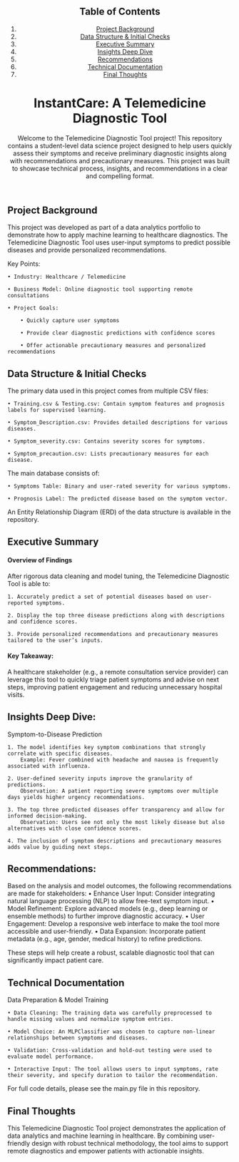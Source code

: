 <header>

<!--
  <<< Author notes: Course header >>>
  Include a 1280×640 image, course title in sentence case, and a concise description in emphasis.
  In your repository settings: enable template repository, add your 1280×640 social image, auto delete head branches.
  Add your open source license, GitHub uses MIT license.
-->

## Table of Contents
1. [Project Background](#project-background)
2. [Data Structure & Initial Checks](#data-structure--initial-checks)
3. [Executive Summary](#executive-summary)
5. [Insights Deep Dive](#insights-Deep-Dive)
6. [Recommendations](#recommendations)
7. [Technical Documentation](#technical-documentation)
8. [Final Thoughts](#final-thoughts)

   
# InstantCare: A Telemedicine Diagnostic Tool

Welcome to the Telemedicine Diagnostic Tool project! This repository contains a student-level data science project designed to help users quickly assess their symptoms and receive preliminary diagnostic insights along with recommendations and precautionary measures. This project was built to showcase technical process, insights, and recommendations in a clear and compelling format.

</header>

<!--
  <<< Author notes: Step 1 >>>
  Choose 3-5 steps for your course.
  The first step is always the hardest, so pick something easy!
  Link to docs.github.com for further explanations.
  Encourage users to open new tabs for steps!
-->

## Project Background

This project was developed as part of a data analytics portfolio to demonstrate how to apply machine learning to healthcare diagnostics. The Telemedicine Diagnostic Tool uses user-input symptoms to predict possible diseases and provide personalized recommendations.

Key Points:

	• Industry: Healthcare / Telemedicine
 
	• Business Model: Online diagnostic tool supporting remote consultations
 
	• Project Goals:
 
		• Quickly capture user symptoms
  
		• Provide clear diagnostic predictions with confidence scores
  
		• Offer actionable precautionary measures and personalized recommendations

  

 
## Data Structure & Initial Checks

The primary data used in this project comes from multiple CSV files:

	• Training.csv & Testing.csv: Contain symptom features and prognosis labels for supervised learning.
 
	• Symptom_Description.csv: Provides detailed descriptions for various diseases.

	• Symptom_severity.csv: Contains severity scores for symptoms.
 
	• Symptom_precaution.csv: Lists precautionary measures for each disease.
 

The main database consists of:

	• Symptoms Table: Binary and user-rated severity for various symptoms.
 
	• Prognosis Label: The predicted disease based on the symptom vector.
 

An Entity Relationship Diagram (ERD) of the data structure is available in the repository.

## Executive Summary

#### Overview of Findings

After rigorous data cleaning and model tuning, the Telemedicine Diagnostic Tool is able to:

	1. Accurately predict a set of potential diseases based on user-reported symptoms.
 
	2. Display the top three disease predictions along with descriptions and confidence scores.

	3. Provide personalized recommendations and precautionary measures tailored to the user’s inputs.
 #### Key Takeaway:
A healthcare stakeholder (e.g., a remote consultation service provider) can leverage this tool to quickly triage patient symptoms and advise on next steps, improving patient engagement and reducing unnecessary hospital visits.


 ## Insights Deep Dive:
 Symptom-to-Disease Prediction
 
	1. The model identifies key symptom combinations that strongly correlate with specific diseases.
		Example: Fever combined with headache and nausea is frequently associated with influenza.
  
	2. User-defined severity inputs improve the granularity of predictions.
		Observation: A patient reporting severe symptoms over multiple days yields higher urgency recommendations.

  	3. The top three predicted diseases offer transparency and allow for informed decision-making.
		Observation: Users see not only the most likely disease but also alternatives with close confidence scores.
  
	4. The inclusion of symptom descriptions and precautionary measures adds value by guiding next steps.
 

 ## Recommendations:
 Based on the analysis and model outcomes, the following recommendations are made for stakeholders:
	• Enhance User Input: Consider integrating natural language processing (NLP) to allow free-text symptom input.
	• Model Refinement: Explore advanced models (e.g., deep learning or ensemble methods) to further improve diagnostic accuracy.
	• User Engagement: Develop a responsive web interface to make the tool more accessible and user-friendly.
	• Data Expansion: Incorporate patient metadata (e.g., age, gender, medical history) to refine predictions.

These steps will help create a robust, scalable diagnostic tool that can significantly impact patient care.



## Technical Documentation

Data Preparation & Model Training

	• Data Cleaning: The training data was carefully preprocessed to handle missing values and normalize symptom entries.
 
	• Model Choice: An MLPClassifier was chosen to capture non-linear relationships between symptoms and diseases.
 
	• Validation: Cross-validation and hold-out testing were used to evaluate model performance.
 
	• Interactive Input: The tool allows users to input symptoms, rate their severity, and specify duration to tailor the recommendation.
 

For full code details, please see the main.py file in this repository.

## Final Thoughts

This Telemedicine Diagnostic Tool project demonstrates the application of data analytics and machine learning in healthcare. By combining user-friendly design with robust technical methodology, the tool aims to support remote diagnostics and empower patients with actionable insights.




</footer>
